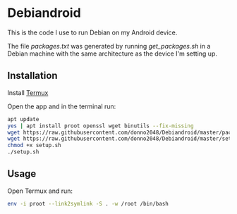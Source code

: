 # Debiandroid

This is the code I use to run Debian on my Android device.

The file _packages.txt_ was generated by running _get\_packages.sh_ in a Debian machine with the same architecture as the device I'm setting up.

## Installation

Install [Termux](https://github.com/termux/termux-app/releases)

Open the app and in the terminal run:

```sh
apt update
yes | apt install proot openssl wget binutils --fix-missing
wget https://raw.githubusercontent.com/donno2048/Debiandroid/master/packages.txt
wget https://raw.githubusercontent.com/donno2048/Debiandroid/master/setup.sh
chmod +x setup.sh
./setup.sh
```

## Usage

Open Termux and run:

```sh
env -i proot --link2symlink -S . -w /root /bin/bash
```
